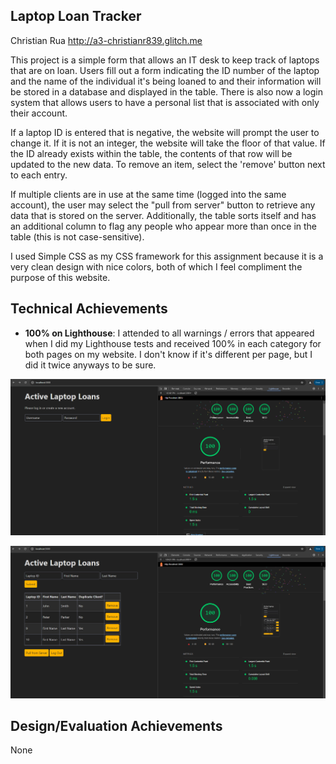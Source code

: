 ## Laptop Loan Tracker

Christian Rua http://a3-christianr839.glitch.me

This project is a simple form that allows an IT desk to keep track of laptops that are on loan. Users fill out a form indicating the ID number of the laptop and the name of the individual it's being loaned to and their information will be stored in a database and displayed in the table. There is also now a login system that allows users to have a personal list that is associated with only their account.

If a laptop ID is entered that is negative, the website will prompt the user to change it. If it is not an integer, the website will take the floor of that value. If the ID already exists within the table, the contents of that row will be updated to the new data. To remove an item, select the 'remove' button next to each entry.

If multiple clients are in use at the same time (logged into the same account), the user may select the "pull from server" button to retrieve any data that is stored on the server. Additionally, the table sorts itself and has an additional column to flag any people who appear more than once in the table (this is not case-sensitive).

I used Simple CSS as my CSS framework for this assignment because it is a very clean design with nice colors, both of which I feel compliment the purpose of this website.

## Technical Achievements

- **100% on Lighthouse**: I attended to all warnings / errors that appeared when I did my Lighthouse tests and received 100% in each category for both pages on my website. I don't know if it's different per page, but I did it twice anyways to be sure.

![Lighthouse score on login page](lighthouse-1.png)

![Lighthouse score on table page](lighthouse-2.png)

## Design/Evaluation Achievements

None
